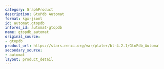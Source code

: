 ```yaml
---
category: GraphProduct
description: GtoPdb Automat
format: kgx-jsonl
id: automat.gtopdb
infores_id: automat-gtopdb
name: gtopdb_automat
original_source:
- gtopdb
product_url: https://stars.renci.org/var/plater/bl-4.2.1/GtoPdb_Automat/0ea6074c824c2236/
secondary_source:
- automat
layout: product_detail
---
```

